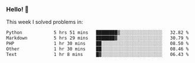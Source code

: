 ### Hello! 👋

This week I solved problems in:

<!--START_SECTION:waka-->

```txt
Python            5 hrs 51 mins   ████████▒░░░░░░░░░░░░░░░░   32.82 %
Markdown          5 hrs 29 mins   ███████▓░░░░░░░░░░░░░░░░░   30.79 %
PHP               1 hr 30 mins    ██░░░░░░░░░░░░░░░░░░░░░░░   08.50 %
Other             1 hr 30 mins    ██░░░░░░░░░░░░░░░░░░░░░░░   08.46 %
Text              1 hr 8 mins     █▓░░░░░░░░░░░░░░░░░░░░░░░   06.43 %
```

<!--END_SECTION:waka-->
